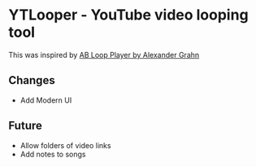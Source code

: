 # YTLooper - YouTube video looping tool

This was inspired by [AB Loop Player by Alexander Grahn](https://agrahn.gitlab.io/ABLoopPlayer/)

## Changes
- Add Modern UI

## Future
- Allow folders of video links
- Add notes to songs

